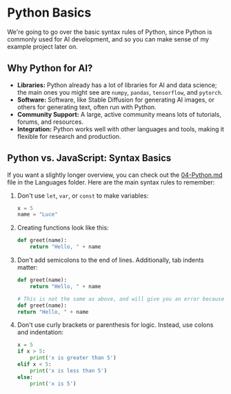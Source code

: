 # Python Basics

We're going to go over the basic syntax rules of Python, since Python is commonly used for AI development, and so you can make sense of my example project later on.

## Why Python for AI?

- **Libraries:** Python already has a lot of libraries for AI and data science; the main ones you might see are `numpy`, `pandas`, `tensorflow`, and `pytorch`.
- **Software:** Software, like Stable Diffusion for generating AI images, or others for generating text, often run with Python.
- **Community Support:** A large, active community means lots of tutorials, forums, and resources.
- **Integration:** Python works well with other languages and tools, making it flexible for research and production.

## Python vs. JavaScript: Syntax Basics

If you want a slightly longer overview, you can check out the [04-Python.md](../../AdditionalTopics/Languages/04-Python.md) file in the Languages folder. Here are the main syntax rules to remember:

1. Don't use `let`, `var`, or `const` to make variables:

    ```python
    x = 5
    name = "Luce"
    ```

2. Creating functions look like this:

    ```python
    def greet(name):
        return "Hello, " + name
    ```

3. Don't add semicolons to the end of lines. Additionally, tab indents matter:

    ```python
    def greet(name):
        return "Hello, " + name

    # This is not the same as above, and will give you an error because the second line is not indented
    def greet(name):
    return "Hello, " + name 
    ```

4. Don't use curly brackets or parenthesis for logic. Instead, use colons and indentation:

    ```python
    x = 5
    if x > 5:
        print('x is greater than 5')
    elif x < 5:
        print('x is less than 5')
    else:
        print('x is 5')
    ```
